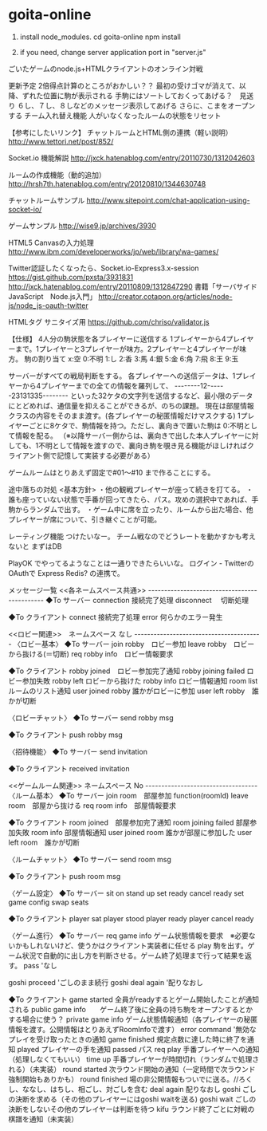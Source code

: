goita-online
============

1. install node_modules.
cd goita-online
npm install

2. if you need, change server application port in "server.js"

ごいたゲームのnode.js+HTMLクライアントのオンライン対戦

更新予定
2倍得点計算のところがおかしい？？
最初の受けゴマが消えて、以降、ずれた位置に駒が表示される
手駒にはソートしておくってあげる？　見送り
６し、７し、８しなどのメッセージ表示してあげる
さらに、こまをオープンする
チーム入れ替え機能
人がいなくなったルームの状態をリセット

【参考にしたいリンク】
チャットルームとHTML側の連携（軽い説明）
http://www.tettori.net/post/852/

Socket.io 機能解説
http://jxck.hatenablog.com/entry/20110730/1312042603

ルームの作成機能（動的追加）
http://hrsh7th.hatenablog.com/entry/20120810/1344630748

チャットルームサンプル
http://www.sitepoint.com/chat-application-using-socket-io/

ゲームサンプル
http://wise9.jp/archives/3930

HTML5 Canvasの入力処理
http://www.ibm.com/developerworks/jp/web/library/wa-games/

Twitter認証したくなったら、Socket.io-Express3.x-session
https://gist.github.com/pxsta/3931831
http://jxck.hatenablog.com/entry/20110809/1312847290
書籍「サーバサイドJavaScript　Node.js入門」
http://creator.cotapon.org/articles/node-js/node_js-oauth-twitter

HTMLタグ サニタイズ用
https://github.com/chriso/validator.js

【仕様】
4人分の駒状態を各プレイヤーに送信する
1プレイヤーから4プレイヤーまで。1プレイヤーと3プレイヤーが味方。2プレイヤーと4プレイヤーが味方。
駒の割り当て
x:空
0:不明
1:し
2:香
3:馬
4:銀
5:金
6:角
7:飛
8:王
9:玉

サーバーがすべての戦局判断をする。
各プレイヤーへの送信データは、1プレイヤーから4プレイヤーまでの全ての情報を羅列して、
--------12------23131335--------
といった32ケタの文字列を送信するなど、最小限のデータにとどめれば、通信量を抑えることができるが、のちの課題。
現在は部屋情報クラスの内容をそのまま渡す。(各プレイヤーの秘匿情報だけマスクする)
1プレイヤーごとに8ケタで、駒情報を持つ。ただし、裏向きで置いた駒は 0:不明として情報を配る。
（※以降サーバー側からは、裏向きで出した本人プレイヤーに対しても、1不明として情報を渡すので、裏向き駒を覗き見る機能がほしければクライアント側で記憶して実装する必要がある）

ゲームルームはとりあえず固定で#01～#10 まで作ることにする。

途中落ちの対処
<基本方針>
・他の観戦プレイヤーが座って続きを打てる。
・誰も座っていない状態で手番が回ってきたら、パス。攻めの選択中であれば、手駒からランダムで出す。
・ゲーム中に席を立ったり、ルームから出た場合、他プレイヤーが席について、引き継ぐことが可能。

レーティング機能
つけたいなー。 チーム戦なのでどうレートを動かすかも考えないと
まずはDB

PlayOK でやってるようなことは一通りできたらいいな。
ログイン - TwitterのOAuthで 
Express Redis? の連携で。

メッセージ一覧
<<各ネームスペース共通>>    ---------------------------------------------
◆To サーバー
connection  接続完了処理
disconnect　 切断処理

◆To クライアント
connect 接続完了処理
error 何らかのエラー発生

<<ロビー関連>>　ネームスペース なし ----------------------------------------
〈ロビー基本〉
◆To サーバー
join robby　ロビー参加
leave robby　ロビーから抜ける(＝切断)
req robby info　ロビー情報要求

◆To クライアント
robby joined　ロビー参加完了通知
robby joining failed ロビー参加失敗
robby left  ロビーから抜けた
robby info  ロビー情報通知
room list ルームのリスト通知
user joined robby   誰かがロビーに参加
user left robby　誰かが切断

〈ロビーチャット〉
◆To サーバー
send robby msg

◆To クライアント
push robby msg

〈招待機能〉
◆To サーバー
send invitation

◆To クライアント
received invitation

<<ゲームルーム関連>> ネームスペース No -----------------------------------
〈ルーム基本〉
◆To サーバー
join room　部屋参加 function(roomId)
leave room　部屋から抜ける
req room info　部屋情報要求

◆To クライアント
room joined　部屋参加完了通知
room joining failed  部屋参加失敗
room info  部屋情報通知
user joined room    誰かが部屋に参加した
user left room　誰かが切断

〈ルームチャット〉
◆To サーバー
send room msg

◆To クライアント
push room msg

〈ゲーム設定〉
◆To サーバー
sit on
stand up
set ready
cancel ready
set game config
swap seats

◆To クライアント
player sat
player stood
player ready
player cancel ready


〈ゲーム進行〉
◆To サーバー
req game info   ゲーム状態情報を要求　※必要ないかもしれないけど、使うかはクライアント実装者に任せる
play  駒を出す。ゲーム状況で自動的に出し方を判断させる。ゲーム終了処理まで行って結果を返す。
pass    'なし

goshi proceed 'ごしのまま続行
goshi deal again '配りなおし

◆To クライアント
game started    全員がreadyするとゲーム開始したことが通知される
public game info　　ゲーム終了後に全員の持ち駒をオープンするとかする場合に使う？
private game info ゲーム状態情報通知（各プレイヤーの秘匿情報を渡す。公開情報はとりあえずRoomInfoで渡す）
error command   '無効なプレイを受け取ったときの通知
game finished     規定点数に達した時に終了を通知
played          プレイヤーの手を通知
passed      パス
req play    手番プレイヤーへの通知（処理しなくてもいい）
time up     手番プレイヤーが時間切れ（ランダムで処理される）（未実装）
round started   次ラウンド開始の通知（一定時間で次ラウンド強制開始もありかも）
round finished  場の非公開情報もついでに送る。//ろくし、ななし、はちし、相ごし、対ごしを含む
deal again 配りなおし
goshi ごしの決断を求める（その他のプレイヤーにはgoshi waitを送る)
goshi wait ごしの決断をしないその他のプレイヤーは判断を待つ
kifu  ラウンド終了ごとに対戦の棋譜を通知（未実装）






